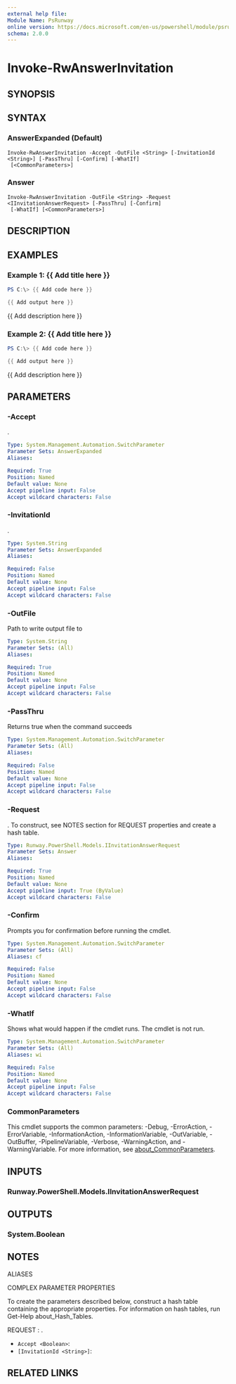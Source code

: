 ```yaml
---
external help file:
Module Name: PsRunway
online version: https://docs.microsoft.com/en-us/powershell/module/psrunway/invoke-rwanswerinvitation
schema: 2.0.0
---
```


# Invoke-RwAnswerInvitation

## SYNOPSIS


## SYNTAX

### AnswerExpanded (Default)
```
Invoke-RwAnswerInvitation -Accept -OutFile <String> [-InvitationId <String>] [-PassThru] [-Confirm] [-WhatIf]
 [<CommonParameters>]
```

### Answer
```
Invoke-RwAnswerInvitation -OutFile <String> -Request <IInvitationAnswerRequest> [-PassThru] [-Confirm]
 [-WhatIf] [<CommonParameters>]
```

## DESCRIPTION


## EXAMPLES

### Example 1: {{ Add title here }}
```powershell
PS C:\> {{ Add code here }}

{{ Add output here }}
```

{{ Add description here }}

### Example 2: {{ Add title here }}
```powershell
PS C:\> {{ Add code here }}

{{ Add output here }}
```

{{ Add description here }}

## PARAMETERS

### -Accept
.

```yaml
Type: System.Management.Automation.SwitchParameter
Parameter Sets: AnswerExpanded
Aliases:

Required: True
Position: Named
Default value: None
Accept pipeline input: False
Accept wildcard characters: False
```

### -InvitationId
.

```yaml
Type: System.String
Parameter Sets: AnswerExpanded
Aliases:

Required: False
Position: Named
Default value: None
Accept pipeline input: False
Accept wildcard characters: False
```

### -OutFile
Path to write output file to

```yaml
Type: System.String
Parameter Sets: (All)
Aliases:

Required: True
Position: Named
Default value: None
Accept pipeline input: False
Accept wildcard characters: False
```

### -PassThru
Returns true when the command succeeds

```yaml
Type: System.Management.Automation.SwitchParameter
Parameter Sets: (All)
Aliases:

Required: False
Position: Named
Default value: None
Accept pipeline input: False
Accept wildcard characters: False
```

### -Request
.
To construct, see NOTES section for REQUEST properties and create a hash table.

```yaml
Type: Runway.PowerShell.Models.IInvitationAnswerRequest
Parameter Sets: Answer
Aliases:

Required: True
Position: Named
Default value: None
Accept pipeline input: True (ByValue)
Accept wildcard characters: False
```

### -Confirm
Prompts you for confirmation before running the cmdlet.

```yaml
Type: System.Management.Automation.SwitchParameter
Parameter Sets: (All)
Aliases: cf

Required: False
Position: Named
Default value: None
Accept pipeline input: False
Accept wildcard characters: False
```

### -WhatIf
Shows what would happen if the cmdlet runs.
The cmdlet is not run.

```yaml
Type: System.Management.Automation.SwitchParameter
Parameter Sets: (All)
Aliases: wi

Required: False
Position: Named
Default value: None
Accept pipeline input: False
Accept wildcard characters: False
```

### CommonParameters
This cmdlet supports the common parameters: -Debug, -ErrorAction, -ErrorVariable, -InformationAction, -InformationVariable, -OutVariable, -OutBuffer, -PipelineVariable, -Verbose, -WarningAction, and -WarningVariable. For more information, see [about_CommonParameters](http://go.microsoft.com/fwlink/?LinkID=113216).

## INPUTS

### Runway.PowerShell.Models.IInvitationAnswerRequest

## OUTPUTS

### System.Boolean

## NOTES

ALIASES

COMPLEX PARAMETER PROPERTIES

To create the parameters described below, construct a hash table containing the appropriate properties. For information on hash tables, run Get-Help about_Hash_Tables.


REQUEST <IInvitationAnswerRequest>: .
  - `Accept <Boolean>`: 
  - `[InvitationId <String>]`: 

## RELATED LINKS


